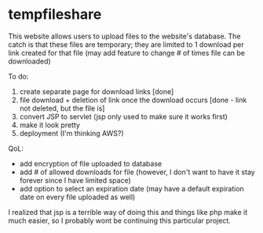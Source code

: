 # tempfileshare

This website allows users to upload files to the website's database.
The catch is that these files are temporary; they are limited to 1 download per link created for that file (may add feature to change # of times file can be downloaded)

To do:
1) create separate page for download links [done]
2) file download + deletion of link once the download occurs [done - link not deleted, but the file is]
3) convert JSP to servlet (jsp only used to make sure it works first)
4) make it look pretty
5) deployment (I'm thinking AWS?)

QoL:
 - add encryption of file uploaded to database
 - add # of allowed downloads for file (however, I don't want to have it stay forever since I have limited space)
 - add option to select an expiration date (may have a default expiration date on every file uploaded as well)



I realized that jsp is a terrible way of doing this and things like php make it much easier, so I probably wont be continuing this particular project.

